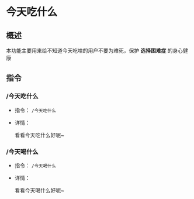 # 今天吃什么

## 概述

本功能主要用来给不知道今天吃啥的用户不要为难死，保护 **选择困难症** 的身心健康

## 指令

### /今天吃什么

- 指令： `/今天吃什么`

- 详情：

  看看今天吃什么好呢~

### /今天喝什么

- 指令： `/今天喝什么`

- 详情：

  看看今天喝什么好呢~
